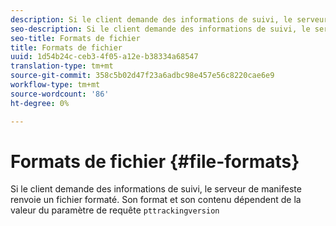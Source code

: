 ```yaml
---
description: Si le client demande des informations de suivi, le serveur de manifeste renvoie un fichier formaté. Son format et son contenu dépendent de la valeur du paramètre de requête pttrackingversion
seo-description: Si le client demande des informations de suivi, le serveur de manifeste renvoie un fichier formaté. Son format et son contenu dépendent de la valeur du paramètre de requête pttrackingversion
seo-title: Formats de fichier
title: Formats de fichier
uuid: 1d54b24c-ceb3-4f05-a12e-b38334a68547
translation-type: tm+mt
source-git-commit: 358c5b02d47f23a6adbc98e457e56c8220cae6e9
workflow-type: tm+mt
source-wordcount: '86'
ht-degree: 0%

---
```



# Formats de fichier {#file-formats}

Si le client demande des informations de suivi, le serveur de manifeste renvoie un fichier formaté. Son format et son contenu dépendent de la valeur du paramètre de requête `pttrackingversion`